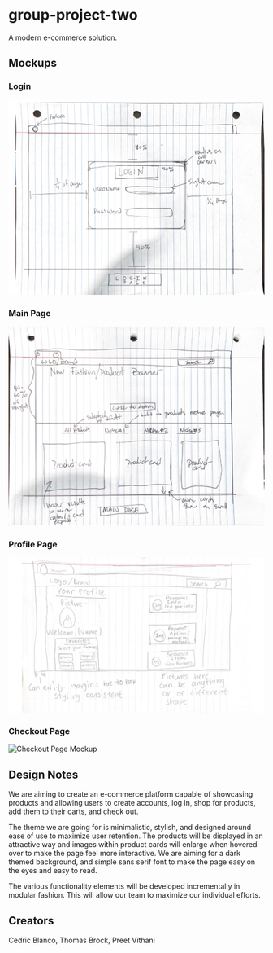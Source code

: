 # group-project-two
A modern e-commerce solution.

## Mockups
### Login
![Login Page Mockup](/mockups/LoginMockup.png)
### Main Page
![Main Page Mockup](/mockups/MainPageMockup.png)
### Profile Page
![Profile Page Mockup](profilePageMockup.png)
### Checkout Page
![Checkout Page Mockup](CheckoutPageMockup.png)
## Design Notes

We are aiming to create an e-commerce platform capable of showcasing products and
allowing users to create accounts, log in, shop for products, add them to their carts, and check
out.

The theme we are going for is minimalistic, stylish, and designed around ease of use to
maximize user retention. The products will be displayed in an attractive way and images within
product cards will enlarge when hovered over to make the page feel more interactive. We are
aiming for a dark themed background, and simple sans serif font to make the page easy on the
eyes and easy to read.

The various functionality elements will be developed incrementally in modular fashion. This will
allow our team to maximize our individual efforts.

## Creators
Cedric Blanco, Thomas Brock, Preet Vithani
